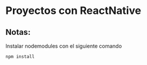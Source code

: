 # Proyectos con ReactNative

## Notas:
Instalar nodemodules con el siguiente comando
```
npm install